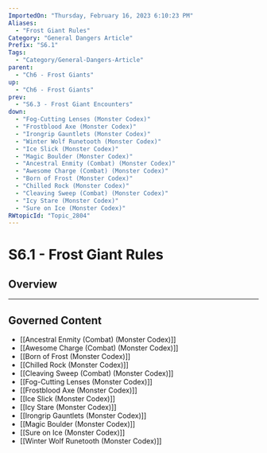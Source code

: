 ```yaml
---
ImportedOn: "Thursday, February 16, 2023 6:10:23 PM"
Aliases:
  - "Frost Giant Rules"
Category: "General Dangers Article"
Prefix: "S6.1"
Tags:
  - "Category/General-Dangers-Article"
parent:
  - "Ch6 - Frost Giants"
up:
  - "Ch6 - Frost Giants"
prev:
  - "S6.3 - Frost Giant Encounters"
down:
  - "Fog-Cutting Lenses (Monster Codex)"
  - "Frostblood Axe (Monster Codex)"
  - "Irongrip Gauntlets (Monster Codex)"
  - "Winter Wolf Runetooth (Monster Codex)"
  - "Ice Slick (Monster Codex)"
  - "Magic Boulder (Monster Codex)"
  - "Ancestral Enmity (Combat) (Monster Codex)"
  - "Awesome Charge (Combat) (Monster Codex)"
  - "Born of Frost (Monster Codex)"
  - "Chilled Rock (Monster Codex)"
  - "Cleaving Sweep (Combat) (Monster Codex)"
  - "Icy Stare (Monster Codex)"
  - "Sure on Ice (Monster Codex)"
RWtopicId: "Topic_2804"
---
```

# S6.1 - Frost Giant Rules
## Overview
---
## Governed Content
- [[Ancestral Enmity (Combat) (Monster Codex)]]
- [[Awesome Charge (Combat) (Monster Codex)]]
- [[Born of Frost (Monster Codex)]]
- [[Chilled Rock (Monster Codex)]]
- [[Cleaving Sweep (Combat) (Monster Codex)]]
- [[Fog-Cutting Lenses (Monster Codex)]]
- [[Frostblood Axe (Monster Codex)]]
- [[Ice Slick (Monster Codex)]]
- [[Icy Stare (Monster Codex)]]
- [[Irongrip Gauntlets (Monster Codex)]]
- [[Magic Boulder (Monster Codex)]]
- [[Sure on Ice (Monster Codex)]]
- [[Winter Wolf Runetooth (Monster Codex)]]

